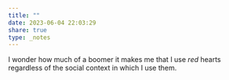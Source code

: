 ```yaml
---
title: ""
date: 2023-06-04 22:03:29
share: true
type: _notes
---
```

I wonder how much of a boomer it makes me that I use _red_ hearts regardless of the social context in which I use them. 
